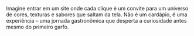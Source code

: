 Imagine entrar em um site onde cada clique é um convite para um universo de cores, texturas e sabores que saltam da tela. Não é um cardápio, é uma experiência – uma jornada gastronômica que desperta a curiosidade antes mesmo do primeiro garfo.

